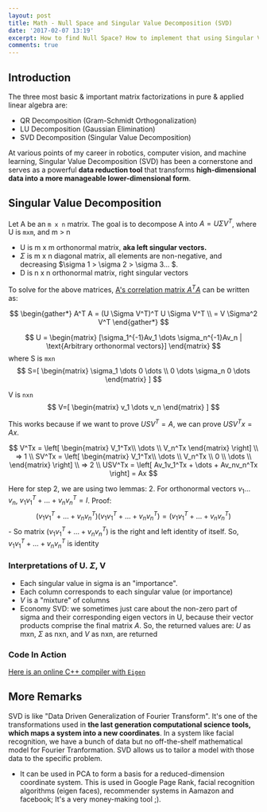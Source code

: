 ```yaml
---
layout: post
title: Math - Null Space and Singular Value Decomposition (SVD)
date: '2017-02-07 13:19'
excerpt: How to find Null Space? How to implement that using Singular Value Decomposition (SVD)?
comments: true
---
```


## Introduction

The three most basic & important matrix factorizations in pure & applied linear algebra are:

- QR Decomposition (Gram-Schmidt Orthogonalization)
- LU Decomposition (Gaussian Elimination)
- SVD Decomposition (Singular Value Decomposition)

At various points of my career in robotics, computer vision, and machine learning, Singular Value Decomposition (SVD) has been a cornerstone and serves as a powerful **data reduction tool** that transforms **high-dimensional data into a more manageable lower-dimensional form**.

## Singular Value Decomposition

Let A be an `m x n` matrix. The goal is to decompose A into $A = U\Sigma V^T$, where U is `mxm`, and m > n

- U is m x m orthonormal matrix, **aka left singular vectors.**
- $\Sigma$ is m x n diagonal matrix, all elements are non-negative, and decreasing $\sigma 1 > \sigma 2 > \sigma 3... $.
- D is n x n orthonormal matrix, right singular vectors

To solve for the above matrices, [A's correlation matrix $A^T A$](https://ricojia.github.io/2017/01/05/various-forms-of-matrix-multiplication.html) can be written as:

$$
\begin{gather*}
A^T A = (U \Sigma V^T)^T U \Sigma V^T
\\
= V \Sigma^2 V^T
\end{gather*}
$$


$$
U = 
\begin{matrix}
[\sigma_1^{-1}Av_1 \dots \sigma_n^{-1}Av_n | \text{Arbitrary orthonormal vectors}]
\end{matrix}
$$
where S is `mxn`
$$
S=[
\begin{matrix}
\sigma_1 \dots 0 \dots \\
0 \dots \sigma_n 0 \dots 
\end{matrix}
]
$$

V is `nxn`
$$
V=[
    \begin{matrix}
    v_1 \dots v_n
    \end{matrix}
]
$$

This works because if we want to prove $USV^T = A$, we can prove $USV^Tx = Ax$. 

$$
V^Tx = \left[
    \begin{matrix}
    V_1^Tx\\
    \dots \\ 
    V_n^Tx
    \end{matrix}
\right]
\\
=> 1
\\
SV^Tx = \left[
    \begin{matrix}
    V_1^Tx\\
    \dots \\ 
    V_n^Tx \\
    0 \\
    \dots \\ 
    \end{matrix}
\right]
\\
=> 2
\\
USV^Tx = \left[
    Av_1v_1^Tx + \dots + Av_nv_n^Tx
\right]
= Ax
$$

Here for step 2, we are using two lemmas:
2. For orthonormal vectors $v_1 \dots v_n$, $v_1v_1^T + \dots + v_nv_n^T = I$. Proof:
    $$
    (v_1v_1^T + \dots + v_nv_n^T)(v_1v_1^T + \dots + v_nv_n^T) = (v_1v_1^T + \dots + v_nv_n^T)
    $$
    - So matrix $(v_1v_1^T + \dots + v_nv_n^T)$ is the right and left identity of itself. So, $v_1v_1^T + \dots + v_nv_n^T$ is identity

### Interpretations of U. $\Sigma$, V

- Each singular value in sigma is an "importance".
- Each column corresponds to each singular value (or importance)
- $V$ is a "mixture" of columns
- Economy SVD: we sometimes just care about the non-zero part of sigma and their corresponding eigen vectors in U, because their vector products comprise the final matrix $A$. So, the returned values are: $U$ as mxn, $\Sigma$ as nxn, and $V$ as nxn,
 are returned

### Code In Action

[Here is an online C++ compiler with `Eigen` ](https://coderpad.io/languages/cpp/)

## More Remarks

SVD is like "Data Driven Generalization of Fourier Transform". It's one of the transformations used in **the last generation computational science tools, which maps a system into a new coordinates**. In a system like facial recognition, we have a bunch of data but no off-the-shelf mathematical model for Fourier Tranformation. SVD allows us to tailor a model with those data to the specific problem.

- It can be used in PCA to form a basis for a reduced-dimension coordinate system. This is used in Google Page Rank, facial recognition algorithms (eigen faces), recommender systems in Aamazon and facebook; It's a very money-making tool ;).
